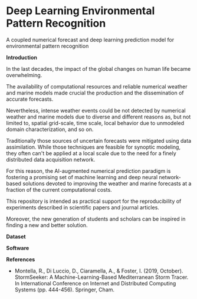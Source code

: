 # Deep Learning Environmental Pattern Recognition
A coupled numerical forecast and deep learning prediction model for environmental pattern recognition

**Introduction**

In the last decades, the impact of the global changes on human life became overwhelming.

The availability of computational resources and reliable numerical weather and marine models made crucial the production and the dissemination of accurate forecasts.

Nevertheless, intense weather events could be not detected by numerical weather and marine models due to diverse and different reasons as, but not limited to, spatial grid-scale, time scale, local behavior due to unmodeled domain characterization, and so on.

Traditionally those sources of uncertain forecasts were mitigated using data assimilation. While those techniques are feasible for synoptic modeling, they often can't be applied at a local scale due to the need for a finely distributed data acquisition network.

For this reason, the AI-augmented numerical prediction paradigm is fostering a promising set of machine learning and deep neural network-based solutions devoted to improving the weather and marine forecasts at a fraction of the current computational costs. 

This repository is intended as practical support for the reproducibility of experiments described in scientific papers and journal articles.

Moreover, the new generation of students and scholars can be inspired in finding a new and better solution.  

**Dataset**

**Software**

**References**

* Montella, R., Di Luccio, D., Ciaramella, A., & Foster, I. (2019, October). StormSeeker: A Machine-Learning-Based Mediterranean Storm Tracer. In International Conference on Internet and Distributed Computing Systems (pp. 444-456). Springer, Cham.
